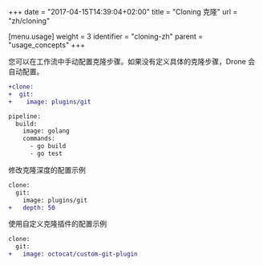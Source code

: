 +++
date = "2017-04-15T14:39:04+02:00"
title = "Cloning 克隆"
url = "zh/cloning"

[menu.usage]
  weight = 3
  identifier = "cloning-zh"
  parent = "usage_concepts"
+++

<!--Drone automatically configures a default clone step if not explicitly defined. You can manually configure the clone step in your pipeline for customization:-->

您可以在工作流中手动配置克隆步骤。如果没有定义具体的克隆步骤，Drone 会自动配置。

```diff
+clone:
+  git:
+    image: plugins/git

pipeline:
  build:
    image: golang
    commands:
      - go build
      - go test
```

<!--Example configuration to override depth:-->

修改克隆深度的配置示例

```diff
clone:
  git:
    image: plugins/git
+   depth: 50
```

<!--Example configuration to use a custom clone plugin:-->

使用自定义克隆插件的配置示例

```diff
clone:
  git:
+   image: octocat/custom-git-plugin
```
